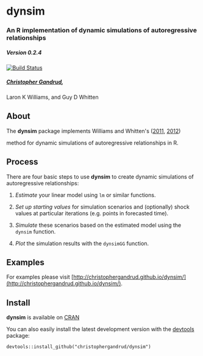 dynsim
======

### An R implementation of dynamic simulations of autoregressive relationships

##### Version 0.2.4

[![Build Status](https://travis-ci.org/christophergandrud/dynsim.png)](https://travis-ci.org/christophergandrud/dynsim)

##### [Christopher Gandrud](http://christophergandrud.blogspot.com/p/biocontact.html),
Laron K Williams, and Guy D Whitten

## About

The **dynsim** package implements Williams and Whitten's
([2011](http://www.stata-journal.com/article.html?article=st0242), [2012](http://web.missouri.edu/~williamslaro/Williams%20and%20Whitten%202012.pdf))

method for dynamic simulations of autoregressive relationships in R.

## Process

There are four basic steps to use **dynsim** to create dynamic simulations of
autoregressive relationships:

1. *Estimate* your linear model using `lm` or similar functions.

2. *Set up starting values* for simulation scenarios and (optionally) shock
values at particular iterations (e.g. points in forecasted time).

3. *Simulate* these scenarios based on the estimated model using the `dynsim`
function.

4. *Plot* the simulation results with the `dynsimGG` function.

## Examples

For examples please visit
[http://christophergandrud.github.io/dynsim/](http://christophergandrud.github.io/dynsim/).

## Install

**dynsim** is available on
[CRAN](http://cran.r-project.org/web/packages/dynsim/index.html)

You can also easily install the latest development version with the
[devtools](http://cran.r-project.org/web/packages/devtools/index.html) package:

```{S}
devtools::install_github("christophergandrud/dynsim")
```
